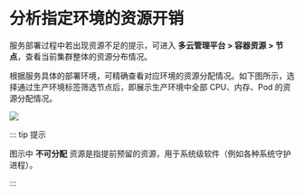 # 分析指定环境的资源开销

服务部署过程中若出现资源不足的提示，可进入 **多云管理平台 > 容器资源 > 节点**，查看当前集群整体的资源分布情况。

根据服务具体的部署环境，可精确查看对应环境的资源分配情况。如下图所示，选择通过生产环境标签筛选节点后，即展示生产环境中全部 CPU、内存、Pod 的资源分配情况。

![](http://terminus-paas.oss-cn-hangzhou.aliyuncs.com/paas-doc/2022/01/06/e522c888-44a1-41e8-bed3-b73dc82124d2.png)

::: tip 提示

图示中 **不可分配** 资源是指提前预留的资源，用于系统级软件（例如各种系统守护进程）。

:::
